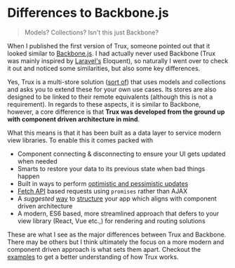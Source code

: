 # Differences to Backbone.js

> Models? Collections? Isn't this just Backbone?

When I published the first version of Trux, someone pointed out that it looked similar to [Backbone.js](http://backbonejs.org/). I had actually never used Backbone (Trux was mainly inspired by [Laravel's](https://www.laravel.com) Eloquent), so naturally I went over to check it out and noticed some similarities, but also some key differences.

Yes, Trux is a multi-store solution ([sort of](/usage/stores-module)) that uses models and collections and asks you to extend these for your own use cases. Its stores are also designed to be linked to their remote equivalents (although this is not a requirement). In regards to these aspects, it is similar to Backbone, however, a core difference is that **Trux was developed from the ground up with component driven architecture in mind**.

What this means is that it has been built as a data layer to service modern view libraries. To enable this it comes packed with

* Component connecting & disconnecting to ensure your UI gets updated when needed
* Smarts to restore your data to its previous state when bad things happen
* Built in ways to perform [optimistic and pessimistic updates](/usage/optimisim-vs-pessimism)
* [Fetch API](https://developer.mozilla.org/en/docs/Web/API/Fetch_API) based requests using `promises` rather than AJAX
* A _suggested_ [way](/usage/connectors-nodes.md) to [structure](/usage/structure.md) your app which aligns with component driven architecture
* A modern, ES6 based, more streamlined approach that defers to your view library (React, Vue etc.,) for rendering and routing solutions

These are what I see as the major differences between Trux and Backbone. There may be others but I think ultimately the focus on a more modern and component driven approach is what sets them apart. Checkout the [examples](/about/examples.md) to get a better understanding of how Trux works. 
